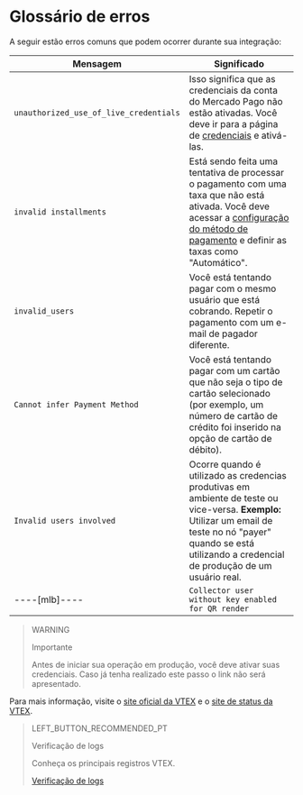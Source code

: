 # Glossário de erros

A seguir estão erros comuns que podem ocorrer durante sua integração:

|Mensagem|Significado|
|---|---|
|`unauthorized_use_of_live_credentials`|Isso significa que as credenciais da conta do Mercado Pago não estão ativadas. Você deve ir para a página de [credenciais]([FAKER][CREDENTIALS][URL]) e ativá-las.|
|`invalid installments`|Está sendo feita uma tentativa de processar o pagamento com uma taxa que não está ativada. Você deve acessar a [configuração do método de pagamento](https://help.vtex.com/pt/tutorial/condicoes-de-pagamento--tutorials_455#parcelado-sem-juros) e definir as taxas como "Automático".|
|`invalid_users`|Você está tentando pagar com o mesmo usuário que está cobrando. Repetir o pagamento com um e-mail de pagador diferente.|
|`Cannot infer Payment Method`|Você está tentando pagar com um cartão que não seja o tipo de cartão selecionado (por exemplo, um número de cartão de crédito foi inserido na opção de cartão de débito).|
|`Invalid users involved`|Ocorre quando é utilizado as credencias produtivas em ambiente de teste ou vice-versa. **Exemplo:** Utilizar um email de teste no nó "payer" quando se está utilizando a credencial de produção de um usuário real.|
----[mlb]----|`Collector user without key enabled for QR render`|Ocorre quando o seller ainda não realizou a criação de uma chave **Pix** junto a conta Mercado Pago.|------------

> WARNING
>
> Importante
>
> Antes de iniciar sua operação em produção, você deve ativar suas credenciais. Caso já tenha realizado este passo o link não será apresentado.

Para mais informação, visite o [site oficial da VTEX](https://help.vtex.com/) e o [site de status da VTEX](https://status.vtex.com/).

> LEFT_BUTTON_RECOMMENDED_PT
>
> Verificação de logs
> 
>Conheça os principais registros VTEX.
>
> [Verificação de logs](https://www.mercadopago[FAKER][URL][DOMAIN]/developers/pt/guides/plugins/unofficial/vtex/logs)